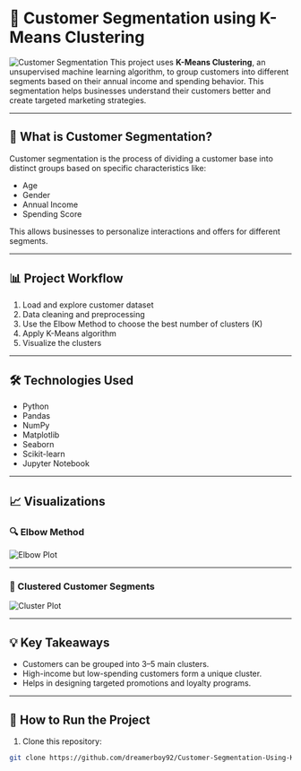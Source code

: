 # 🎯 Customer Segmentation using K-Means Clustering

![Customer Segmentation](https://via.placeholder.com/900x300.png?text=Customer+Segmentation+Banner)
This project uses **K-Means Clustering**, an unsupervised machine learning algorithm, to group customers into different segments based on their annual income and spending behavior. This segmentation helps businesses understand their customers better and create targeted marketing strategies.

---

## 🧠 What is Customer Segmentation?

Customer segmentation is the process of dividing a customer base into distinct groups based on specific characteristics like:

- Age  
- Gender  
- Annual Income  
- Spending Score  

This allows businesses to personalize interactions and offers for different segments.

---

## 📊 Project Workflow

1. Load and explore customer dataset  
2. Data cleaning and preprocessing  
3. Use the Elbow Method to choose the best number of clusters (K)  
4. Apply K-Means algorithm  
5. Visualize the clusters  

---

## 🛠️ Technologies Used

- Python  
- Pandas  
- NumPy  
- Matplotlib  
- Seaborn  
- Scikit-learn  
- Jupyter Notebook  

---

## 📈 Visualizations

### 🔍 Elbow Method

![Elbow Plot](https://via.placeholder.com/600x400.png?text=Elbow+Method+Plot)

---

### 👥 Clustered Customer Segments

![Cluster Plot](https://via.placeholder.com/600x400.png?text=Customer+Clusters)

---

## 💡 Key Takeaways

- Customers can be grouped into 3–5 main clusters.  
- High-income but low-spending customers form a unique cluster.  
- Helps in designing targeted promotions and loyalty programs.  

---

## 🚀 How to Run the Project

1. Clone this repository:

```bash
git clone https://github.com/dreamerboy92/Customer-Segmentation-Using-K-Means.git
